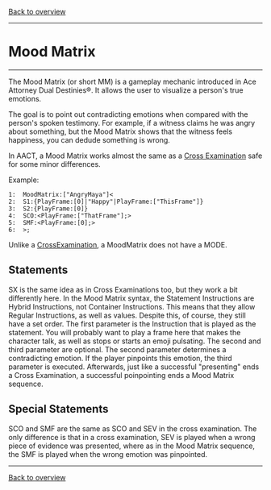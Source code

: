 [Back to overview](index.md)

---
# Mood Matrix
---
The Mood Matrix (or short MM) is a gameplay mechanic introduced in Ace Attorney Dual Destinies&reg;. It allows the user to visualize a person's true emotions.

The goal is to point out contradicting emotions when compared with the person's spoken testimony. For example, if a witness claims he was angry about something, but the Mood Matrix shows that the witness feels happiness, you can dedude something is wrong.

In AACT, a Mood Matrix works almost the same as a [Cross Examination](CrossExamC.md) safe for some minor differences.

Example:
```
1:  MoodMatrix:["AngryMaya"]<
2:  S1:{PlayFrame:[0]|"Happy"|PlayFrame:["ThisFrame"]}
3:  S2:{PlayFrame:[0]}
4:  SCO:<PlayFrame:["ThatFrame"];>
5:  SMF:<PlayFrame:[0];>
6:  >;
```

Unlike a [CrossExamination](CrossExamC.md), a MoodMatrix does not have a MODE.

## Statements
SX is the same idea as in Cross Examinations too, but they work a bit differently here.
In the Mood Matrix syntax, the Statement Instructions are Hybrid Instructions, not Container Instructions. This means that they allow Regular Instructions, as well as values. Despite this, of course, they still have a set order.
The first parameter is the Instruction that is played as the statement. You will probably want to play a frame here that makes the character talk, as well as stops or starts an emoji pulsating.
The second and third parameter are optional.
The second parameter determines a contradicting emotion. If the player pinpoints this emotion, the third parameter is executed.
Afterwards, just like a successful "presenting" ends a Cross Examination, a successful poinpointing ends a Mood Matrix sequence.

## Special Statements
SCO and SMF are the same as SCO and SEV in the cross examination. The only difference is that in a cross examination, SEV is played when a wrong piece of evidence was presented, where as in the Mood Matrix sequence, the SMF is played when the wrong emotion was pinpointed.

---
[Back to overview](index.md)